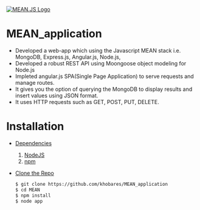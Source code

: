 [![MEAN.JS Logo](http://meanjs.org/img/logo-small.png)](http://meanjs.org/)

# MEAN_application

* Developed a web-app which using the Javascript MEAN stack i.e. MongoDB, Express.js, Angular.js, Node.js,
* Developed a robust REST API using Moongoose object modeling for Node.js
* Impleted angular.js SPA(Single Page Application) to serve requests and manage routes.
* It gives you the option of querying the MongoDB to display results and insert values using JSON format.
* It uses HTTP requests such as GET, POST, PUT, DELETE.

# Installation
* [Dependencies](#)

  1. [NodeJS](https://nodejs.org/en/download/)
  2. [npm](http://blog.npmjs.org/post/85484771375/how-to-install-npm)
  
* [Clone the Repo](#)
    ```sh
    $ git clone https://github.com/khobares/MEAN_application
    $ cd MEAN
    $ npm install
    $ node app
    ```
